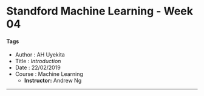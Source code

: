 # Standford Machine Learning - Week 04

#### Tags
* Author : AH Uyekita
* Title  :  _Introduction_
* Date   : 22/02/2019
* Course : Machine Learning
    * **Instructor:** Andrew Ng

***
